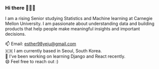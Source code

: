 ### Hi there 🙋🏻‍♀️ 
I am a rising Senior studying Statistics and Machine learning at Carnegie Mellon University. I am passionate about understanding data and building products that help people make meaningful insights and important decisions. 

📫  Email: esther98yeju@gmail.com 
<br/>
🇰🇷  I am currently based in Seoul, South Korea.
<br/>
🌱  I've been working on learning Django and React recently.
<br/>
😄  Feel free to reach out :)





<!--
**YejuAhn/yejuahn** is a ✨ _special_ ✨ repository because its `README.md` (this file) appears on your GitHub profile.

Here are some ideas to get you started:

- 🔭 I’m currently working on ...
- 🌱 I’m currently learning ...
- 👯 I’m looking to collaborate on ...
- 🤔 I’m looking for help with ...
- 💬 Ask me about ...
- 📫 How to reach me: ...
- 😄 Pronouns: ...
- ⚡ Fun fact: ...
-->
